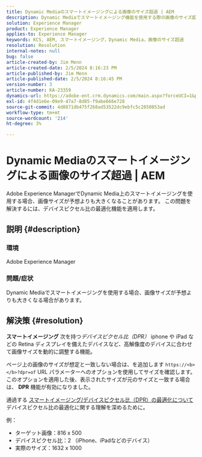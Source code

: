 ```yaml
---
title: Dynamic Mediaのスマートイメージングによる画像のサイズ超過 | AEM
description: Dynamic Mediaでスマートイメージング機能を使用する際の画像のサイズ超過の問題を修正する方法を説明します。 デバイスピクセル比の最適化機能の適用
solution: Experience Manager
product: Experience Manager
applies-to: Experience Manager
keywords: KCS, AEM, スマートイメージング，Dynamic Media，画像のサイズ超過
resolution: Resolution
internal-notes: null
bug: false
article-created-by: Jim Menn
article-created-date: 2/5/2024 8:16:23 PM
article-published-by: Jim Menn
article-published-date: 2/5/2024 8:16:45 PM
version-number: 3
article-number: KA-23359
dynamics-url: https://adobe-ent.crm.dynamics.com/main.aspx?forceUCI=1&pagetype=entityrecord&etn=knowledgearticle&id=c685a56c-63c4-ee11-9079-6045bd006268
exl-id: 4f4d1e6e-09e9-47a7-8d85-f9abe666e728
source-git-commit: 4d8871db475f268ad53522dc9ebfc5c2850853ad
workflow-type: tm+mt
source-wordcount: '214'
ht-degree: 3%

---
```


# Dynamic Mediaのスマートイメージングによる画像のサイズ超過 | AEM


Adobe Experience ManagerでDynamic Media上のスマートイメージングを使用する場合、画像サイズが予想よりも大きくなることがあります。 この問題を解決するには、デバイスピクセル比の最適化機能を適用します。

## 説明 {#description}


### <b>環境</b>

Adobe Experience Manager

### <b>問題/症状</b>

Dynamic Mediaでスマートイメージングを使用する場合、画像サイズが予想よりも大きくなる場合があります。


## 解決策 {#resolution}


<b>スマートイメージング</b> 次を持つ&#x200B;*デバイスピクセル比（DPR）* iphone や iPad などの Retina ディスプレイを備えたデバイスなど、高解像度のデバイスに合わせて画像サイズを動的に調整する機能。

ページ上の画像のサイズが想定と一致しない場合は、を追加します `https://<b></b>?dpr=of` URL パラメーターへのオプションを使用してサイズを確認します。 このオプションを適用した後、表示されたサイズが元のサイズと一致する場合は、 <b>DPR</b> 機能が有効になりました。

通過する [スマートイメージング/デバイスピクセル比（DPR）の最適化について](https://experienceleague.adobe.com/docs/experience-manager-65/assets/dynamic/imaging-faq.html#dpr)デバイスピクセル比の最適化に関する理解を深めるために。

例：

- ターゲット画像：816 x 500
- デバイスピクセル比：2 （iPhone、iPadなどのデバイス）
- 実際のサイズ：1632 x 1000
